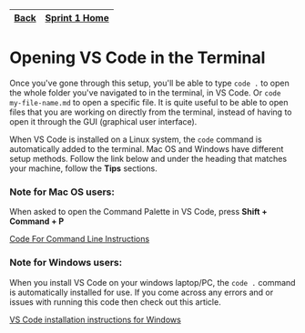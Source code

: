 |[Back](./git-branching-challenge)|[Sprint 1 Home](README.md)|
|---|---|

# Opening VS Code in the Terminal

Once you've gone through this setup, you'll be able to type `code .` to open the whole folder you've navigated to in the terminal, in VS Code. Or `code my-file-name.md` to open a specific file. It is quite useful to be able to open files that you are working on directly from the terminal, instead of having to open it through the GUI (graphical user interface).

When VS Code is installed on a Linux system, the `code` command is automatically added to the terminal. Mac OS and Windows have different setup methods. Follow the link below and under the heading that matches your machine, follow the __Tips__ sections. 


### Note for Mac OS users:

When asked to open the Command Palette in VS Code, press __Shift + Command + P__

[Code For Command Line Instructions](https://vscode-docs.readthedocs.io/en/latest/editor/setup/)


### Note for Windows users:

When you install VS Code on your windows laptop/PC, the `code .` command is automatically installed for use.
If you come across any errors and or issues with running this code then check out this article.

[VS Code installation instructions for Windows](https://code.visualstudio.com/docs/setup/windows)
